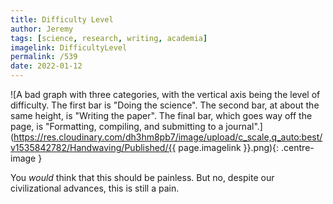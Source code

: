 ```yaml
---
title: Difficulty Level
author: Jeremy
tags: [science, research, writing, academia]
imagelink: DifficultyLevel
permalink: /539
date: 2022-01-12
---
```


![A bad graph with three categories, with the vertical axis being the level of difficulty. The first bar is "Doing the science". The second bar, at about the same height, is "Writing the paper". The final bar, which goes way off the page, is "Formatting, compiling, and submitting to a journal".](https://res.cloudinary.com/dh3hm8pb7/image/upload/c_scale,q_auto:best/v1535842782/Handwaving/Published/{{ page.imagelink }}.png){: .centre-image }

You *would* think that this should be painless. But no, despite our civilizational advances, this is still a pain.
